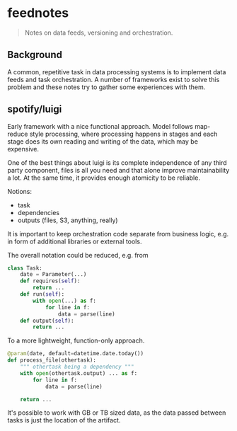 # feednotes

> Notes on data feeds, versioning and orchestration.

## Background

A common, repetitive task in data processing systems is to implement data feeds
and task orchestration. A number of frameworks exist to solve this problem and
these notes try to gather some experiences with them.

## spotify/luigi

Early framework with a nice functional approach. Model follows map-reduce style
processing, where processing happens in stages and each stage does its own
reading and writing of the data, which may be expensive.

One of the best things about luigi is its complete independence of any third
party component, files is all you need and that alone improve maintainability a
lot. At the same time, it provides enough atomicity to be reliable.

Notions:

* task
* dependencies
* outputs (files, S3, anything, really)

It is important to keep orchestration code separate from business logic, e.g.
in form of additional libraries or external tools.

The overall notation could be reduced, e.g. from

```python
class Task:
    date = Parameter(...)
    def requires(self):
        return ...
    def run(self):
        with open(...) as f:
            for line in f:
                data = parse(line)
    def output(self):
        return ...
```

To a more lightweight, function-only approach.

```python
@param(date, default=datetime.date.today())
def process_file(othertask):
    """ othertask being a dependency """
    with open(othertask.output) ... as f:
        for line in f:
            data = parse(line)

    return ...
```

It's possible to work with GB or TB sized data, as the data passed between tasks is just the location of the artifact.
